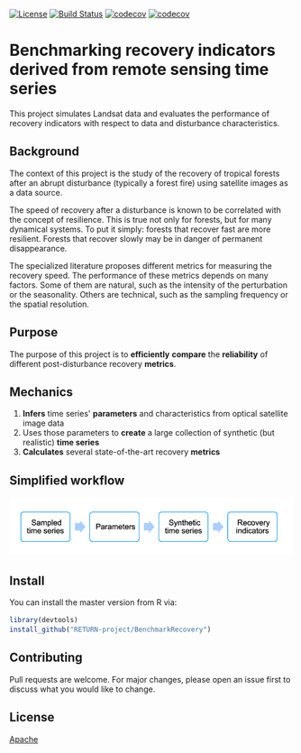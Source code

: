 [![License](https://img.shields.io/github/license/RETURN-project/BenchmarkRecovery)](https://choosealicense.com/licenses/apache-2.0/)
[![Build Status](https://travis-ci.org/RETURN-project/BenchmarkRecovery.svg?branch=master)](https://travis-ci.org/RETURN-project/BenchmarkRecovery)
[![codecov](https://codecov.io/gh/RETURN-project/BenchmarkRecovery/graph/badge.svg)](https://codecov.io/gh/RETURN-project/BenchmarkRecovery)
[![codecov](https://img.shields.io/badge/lifecycle-experimental-orange.svg)](https://www.tidyverse.org/lifecycle/)

# Benchmarking recovery indicators derived from remote sensing time series

This project simulates Landsat data and evaluates the performance of recovery indicators with respect to data and disturbance characteristics.

## Background

The context of this project is the study of the recovery of tropical forests after an abrupt disturbance (typically a forest fire) using satellite images as a data source.

The speed of recovery after a disturbance is known to be correlated with the concept of resilience. This is true not only for forests, but for many dynamical systems. To put it simply: forests that recover fast are more resilient. Forests that recover slowly may be in danger of permanent disappearance.

The specialized literature proposes different metrics for measuring the recovery speed. The performance of these metrics depends on many factors. Some of them are natural, such as the intensity of the perturbation or the seasonality. Others are technical, such as the sampling frequency or the spatial resolution.

## Purpose


The purpose of this project is to **efficiently** **compare** the  **reliability** of different post-disturbance recovery **metrics**.

## Mechanics

1. **Infers** time series' **parameters** and characteristics from optical satellite image data​
2. Uses those parameters to **create** a large collection of synthetic (but realistic) **time series**
3. **Calculates** several state-of-the-art recovery **metrics**

## Simplified workflow


![Simplified workflow](./img/flow.png)

## Install

You can install the master version from R via:

```r
library(devtools)
install_github("RETURN-project/BenchmarkRecovery")
```

## Contributing

Pull requests are welcome. For major changes, please open an issue first to discuss what you would like to change.

## License

[Apache](https://choosealicense.com/licenses/apache/)
